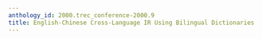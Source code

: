 ```yaml
---
anthology_id: 2000.trec_conference-2000.9
title: English-Chinese Cross-Language IR Using Bilingual Dictionaries
---
```

